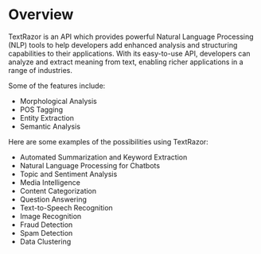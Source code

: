 # Overview

TextRazor is an API which provides powerful Natural Language Processing (NLP)
tools to help developers add enhanced analysis and structuring capabilities to
their applications. With its easy-to-use API, developers can analyze and
extract meaning from text, enabling richer applications in a range of
industries.

Some of the features include:

- Morphological Analysis
- POS Tagging
- Entity Extraction
- Semantic Analysis

Here are some examples of the possibilities using TextRazor:

- Automated Summarization and Keyword Extraction
- Natural Language Processing for Chatbots
- Topic and Sentiment Analysis
- Media Intelligence
- Content Categorization
- Question Answering
- Text-to-Speech Recognition
- Image Recognition
- Fraud Detection
- Spam Detection
- Data Clustering
